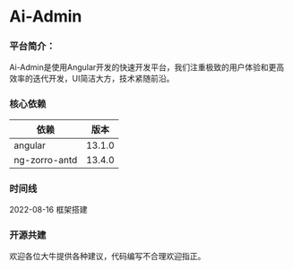 # Ai-Admin

### 平台简介：
Ai-Admin是使用Angular开发的快速开发平台，我们注重极致的用户体验和更高效率的迭代开发，UI简洁大方，技术紧随前沿。

### 核心依赖

| 依赖                   | 版本         |
| ---------------------- |------------|
| angular            | 13.1.0      |
| ng-zorro-antd           | 13.4.0   |

### 时间线
2022-08-16 框架搭建

### 开源共建
欢迎各位大牛提供各种建议，代码编写不合理欢迎指正。


